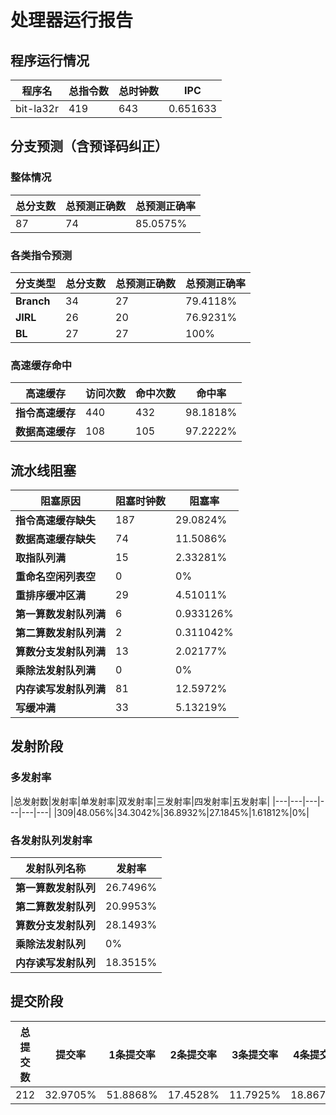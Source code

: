 # 处理器运行报告
## 程序运行情况
|程序名|总指令数|总时钟数|IPC|
|---|---|---|---|
|bit-la32r|419|643|0.651633|

## 分支预测（含预译码纠正）
### 整体情况
|总分支数|总预测正确数|总预测正确率|
|---|---|---|
|87|74|85.0575%|

### 各类指令预测
|分支类型|总分支数|总预测正确数|总预测正确率|
|---|---|---|---|
|**Branch**| 34 | 27 | 79.4118%|
|**JIRL**| 26 | 20 | 76.9231%|
|**BL**| 27 | 27 | 100%|

### 高速缓存命中
|高速缓存|访问次数|命中次数|命中率|
|---|---|---|---|
|**指令高速缓存**| 440 | 432 | 98.1818%|
|**数据高速缓存**| 108 | 105 | 97.2222%|
## 流水线阻塞
|阻塞原因|阻塞时钟数|阻塞率|
|---|---|---|
|**指令高速缓存缺失**| 187 | 29.0824%|
|**数据高速缓存缺失**| 74 | 11.5086%|
|**取指队列满**| 15 | 2.33281%|
|**重命名空闲列表空**|0 | 0%|
|**重排序缓冲区满**|29 | 4.51011%|
|**第一算数发射队列满**|6 | 0.933126%|
|**第二算数发射队列满**|2 | 0.311042%|
|**算数分支发射队列满**|13 | 2.02177%|
|**乘除法发射队列满**|0 | 0%|
|**内存读写发射队列满**|81 | 12.5972%|
|**写缓冲满**|33 | 5.13219%|

## 发射阶段
### 多发射率
|总发射数|发射率|单发射率|双发射率|三发射率|四发射率|五发射率|
|---|---|---|---|---|---|
|309|48.056%|34.3042%|36.8932%|27.1845%|1.61812%|0%|

### 各发射队列发射率
|发射队列名称|发射率|
|---|---|
|**第一算数发射队列**|26.7496%|
|**第二算数发射队列**|20.9953%|
|**算数分支发射队列**|28.1493%|
|**乘除法发射队列**|0%|
|**内存读写发射队列**|18.3515%|

## 提交阶段
|总提交数|提交率|1条提交率|2条提交率|3条提交率|4条提交率|
|---|---|---|---|---|---|
|212|32.9705%|51.8868%|17.4528%|11.7925%|18.8679%|
